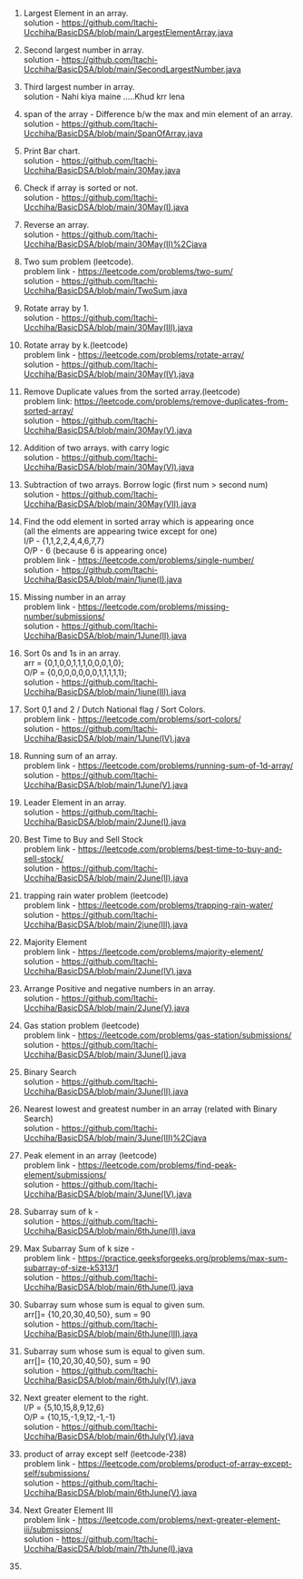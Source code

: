 1. Largest Element in an array.<br>
    solution - https://github.com/Itachi-Ucchiha/BasicDSA/blob/main/LargestElementArray.java<br>
    
2. Second largest number in array.<br>
    solution - https://github.com/Itachi-Ucchiha/BasicDSA/blob/main/SecondLargestNumber.java<br>
    
3. Third largest number in array.<br>
    solution - Nahi kiya maine .....Khud krr lena <br>
    
4. span of the array - Difference b/w the max and min element of an array.<br>
    solution - https://github.com/Itachi-Ucchiha/BasicDSA/blob/main/SpanOfArray.java<br>
    
5. Print Bar chart.<br>
    solution - https://github.com/Itachi-Ucchiha/BasicDSA/blob/main/30May.java<br>
    
6. Check if array is sorted or not.<br>
    solution - https://github.com/Itachi-Ucchiha/BasicDSA/blob/main/30May(I).java<br>
    
7. Reverse an array.<br>
    solution -  https://github.com/Itachi-Ucchiha/BasicDSA/blob/main/30May(II)%2Cjava<br>

8. Two sum problem (leetcode).<br>
    problem link - https://leetcode.com/problems/two-sum/<br>
    solution - https://github.com/Itachi-Ucchiha/BasicDSA/blob/main/TwoSum.java<br>

9. Rotate array by 1.<br>
    solution - https://github.com/Itachi-Ucchiha/BasicDSA/blob/main/30May(III).java<br>

10. Rotate array by k.(leetcode)<br>
    problem link - https://leetcode.com/problems/rotate-array/<br>
    solution - https://github.com/Itachi-Ucchiha/BasicDSA/blob/main/30May(IV).java<br>

11. Remove Duplicate values from the sorted array.(leetcode)<br>
    problem link: https://leetcode.com/problems/remove-duplicates-from-sorted-array/<br>
    solution - https://github.com/Itachi-Ucchiha/BasicDSA/blob/main/30May(V).java<br>
    
12. Addition of two arrays. with carry logic <br>
    solution - https://github.com/Itachi-Ucchiha/BasicDSA/blob/main/30May(VI).java<br>
    
13. Subtraction of two arrays. Borrow logic (first num > second num)<br>
    solution - https://github.com/Itachi-Ucchiha/BasicDSA/blob/main/30May(VII).java<br>
    
14. Find the odd element in sorted array which is appearing once <br>
        (all the elments are appearing twice except for one)<br>
        I/P - {1,1,2,2,4,4,6,7,7}<br>
        O/P - 6 (because 6 is appearing once)<br>
    problem link - https://leetcode.com/problems/single-number/ <br>
    solution - https://github.com/Itachi-Ucchiha/BasicDSA/blob/main/1june(I).java <br>
    
15. Missing number in an array<br>
    problem link - https://leetcode.com/problems/missing-number/submissions/  <br>
    solution - https://github.com/Itachi-Ucchiha/BasicDSA/blob/main/1June(II).java  <br>
    
16. Sort 0s and 1s in an array.<br>
        arr = {0,1,0,0,1,1,1,0,0,0,1,0};<br>
        O/P = {0,0,0,0,0,0,0,1,1,1,1,1};<br>
    solution - https://github.com/Itachi-Ucchiha/BasicDSA/blob/main/1june(III).java <br>

17. Sort 0,1 and 2 / Dutch National flag / Sort Colors.<br>
    problem link - https://leetcode.com/problems/sort-colors/   <br>
    solution - https://github.com/Itachi-Ucchiha/BasicDSA/blob/main/1June(IV).java

18. Running sum of an array. <br>
    problem link - https://leetcode.com/problems/running-sum-of-1d-array/ <br>
    solution - https://github.com/Itachi-Ucchiha/BasicDSA/blob/main/1June(V).java <br>
    
19. Leader Element in an array. <br>
    solution - https://github.com/Itachi-Ucchiha/BasicDSA/blob/main/2June(I).java   <br>

20. Best Time to Buy and Sell Stock <br>
    problem link - https://leetcode.com/problems/best-time-to-buy-and-sell-stock/ <br>
    solution - https://github.com/Itachi-Ucchiha/BasicDSA/blob/main/2June(II).java <br>

21. trapping rain water problem (leetcode)<br>
    problem link - https://leetcode.com/problems/trapping-rain-water/   <br>
    solution - https://github.com/Itachi-Ucchiha/BasicDSA/blob/main/2june(III).java <br>

22. Majority Element <br>
    problem link - https://leetcode.com/problems/majority-element/ <br>
    solution - https://github.com/Itachi-Ucchiha/BasicDSA/blob/main/2June(IV).java <br>

23. Arrange Positive and negative numbers in an array. <br>
    solution - https://github.com/Itachi-Ucchiha/BasicDSA/blob/main/2June(V).java <br>
    
24. Gas station problem (leetcode)<br>
    problem link - https://leetcode.com/problems/gas-station/submissions/  <br>
    solution - https://github.com/Itachi-Ucchiha/BasicDSA/blob/main/3June(I).java <br>

25. Binary Search <br>
    solution - https://github.com/Itachi-Ucchiha/BasicDSA/blob/main/3June(II).java <br>

26. Nearest lowest and greatest number in an array (related with Binary Search) <br>
    solution - https://github.com/Itachi-Ucchiha/BasicDSA/blob/main/3June(III)%2Cjava <br>

27. Peak element in an array (leetcode) <br>
    problem link - https://leetcode.com/problems/find-peak-element/submissions/ <br>
    solution - https://github.com/Itachi-Ucchiha/BasicDSA/blob/main/3June(IV).java <br>

28. Subarray sum of k - <br>
    solution - https://github.com/Itachi-Ucchiha/BasicDSA/blob/main/6thJune(II).java <br>

29. Max Subarray Sum of k size - <br>
    problem link - https://practice.geeksforgeeks.org/problems/max-sum-subarray-of-size-k5313/1 <br>
    solution - https://github.com/Itachi-Ucchiha/BasicDSA/blob/main/6thJune(I).java <br>

30. Subarray sum whose sum is equal to given sum.<br>
        arr[]= {10,20,30,40,50}, sum = 90 <br>
    solution - https://github.com/Itachi-Ucchiha/BasicDSA/blob/main/6thJune(III).java <br>

31.  Subarray sum whose sum is equal to given sum.<br>
        arr[]= {10,20,30,40,50}, sum = 90 <br>
     solution - https://github.com/Itachi-Ucchiha/BasicDSA/blob/main/6thJuly(IV).java <br>

32. Next greater element to the right. <br>
    I/P = {5,10,15,8,9,12,6} <br>
    O/P = {10,15,-1,9,12,-1,-1}  <br>
    solution - https://github.com/Itachi-Ucchiha/BasicDSA/blob/main/6thJuly(V).java <br>

33. product of array except self  (leetcode-238) <br>
    problem link - https://leetcode.com/problems/product-of-array-except-self/submissions/ <br>
    solution - https://github.com/Itachi-Ucchiha/BasicDSA/blob/main/6thJune(V).java <br>
    
34. Next Greater Element III <br>
    problem link - https://leetcode.com/problems/next-greater-element-iii/submissions/ <br>
    solution - https://github.com/Itachi-Ucchiha/BasicDSA/blob/main/7thJune(I).java <br>

35.

